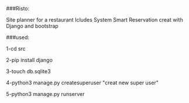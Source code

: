 ###Risto:

Site planner for a restaurant Icludes System Smart Reservation creat with Django and bootstrap

###used:

1-cd src

2-pip install django 

3-touch db.sqlite3

4-python3 manage.py createsuperuser "creat new super user"

5-python3 manage.py runserver


